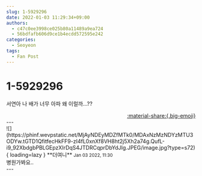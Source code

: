 ```yaml
---
slug: 1-5929296
date: 2022-01-03 11:29:34+09:00
authors:
  - c47c0ee3998ce025b80a11489a9ea724
  - 56bdfafb606d9ce1b4ecdd572595e242
categories:
  - Seoyeon
tags:
  - Fan Post
---
```


# 1-5929296

<div class="post-container" markdown="1">
<div class="content-container md-sidebar__scrollwrap" markdown="1">

서연아 나 배가 너무 아파 왜 이럴까...??

</div>
</div>

<div style="text-align: right;" markdown="1">
<a href="https://weverse.io/fromis9/fanpost/1-5929296" style="text-align: right;">:material-share:{.big-emoji}</a>
</div>
---

<div class="comments-container md-sidebar__scrollwrap" markdown="1">
<div class="comment" markdown="1">
<div class='id-container' markdown="1">
![](https://phinf.wevpstatic.net/MjAyNDEyMDZfMTk0/MDAxNzMzNDYzMTU3ODYw.tGTD1QfitfecHkFF9-zI4fL0xnXf8VH8ht2j5Xh2a74g.QufL-i9_92XbdgbPBLGEpzXIrDqS4JTDRCqprDbYdJIg.JPEG/image.jpg?type=s72){ loading=lazy }
**<span class="artist">더여니</span>** <small>Jan 03 2022, 11:30</small><br>
</div>
<div class='comment-body' markdown="1">
병원가봐요..
</div>
</div>
</div>
---
